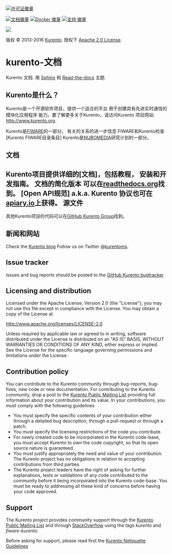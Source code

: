 [![许可证徽章](https://img.shields.io/badge/license-Apache2-orange.svg)](http://www.apache.org/licenses/LICENSE-2.0)

[![文档徽章](https://readthedocs.org/projects/fiware-orion/badge/?version=latest)](http://doc-kurento.readthedocs.org/en/latest/)
[![Docker 徽章](https://img.shields.io/docker/pulls/fiware/orion.svg)](https://hub.docker.com/r/fiware/stream-oriented-kurento/)
[![支持 徽章]( https://img.shields.io/badge/support-sof-yellowgreen.svg)](http://stackoverflow.com/questions/tagged/kurento)

[![][KurentoImage]][Kurento]

版权 © 2013-2016 [Kurento]. 授权下 [Apache 2.0 License].

kurento-文档
===========

Kurento 文档. 用 [Sphinx] 和 [Read-the-docs] 主题.

Kurento是什么？
---------------

Kurento是一个开源软件项目，提供一个适合的平台
用于创建具有先进实时通信的模块化应用程序
能力。要了解更多关于Kurento，请访问Kurento
项目网站: http://www.kurento.org.

Kurento是[FIWARE]的一部分。 有关的关系的进一步信息
FIWARE和Kurento检查[Kurento FIWARE目录条目]
Kurento是[NUBOMEDIA]研究计划的一部分。

文档
-------------

Kurento项目提供详细的[文档]，包括教程，
安装和开发指南。 文档的简化版本
可以在[readthedocs.org]找到。 [Open API规范] a.k.a. Kurento
协议也可在[apiary.io]上获得。
源文件
------

其他Kurento项目的代码可以在[GitHub Kurento Group]找到。

新闻和网站
----------------

Check the [Kurento blog]
Follow us on Twitter @[kurentoms].

Issue tracker
-------------

Issues and bug reports should be posted to the [GitHub Kurento bugtracker]

Licensing and distribution
--------------------------

Licensed under the Apache License, Version 2.0 (the "License");
you may not use this file except in compliance with the License.
You may obtain a copy of the License at

  http://www.apache.org/licenses/LICENSE-2.0

Unless required by applicable law or agreed to in writing, software
distributed under the License is distributed on an "AS IS" BASIS,
WITHOUT WARRANTIES OR CONDITIONS OF ANY KIND, either express or implied.
See the License for the specific language governing permissions and
limitations under the License.

Contribution policy
-------------------

You can contribute to the Kurento community through bug-reports, bug-fixes, new
code or new documentation. For contributing to the Kurento community, drop a
post to the [Kurento Public Mailing List] providing full information about your
contribution and its value. In your contributions, you must comply with the
following guidelines

* You must specify the specific contents of your contribution either through a
  detailed bug description, through a pull-request or through a patch.
* You must specify the licensing restrictions of the code you contribute.
* For newly created code to be incorporated in the Kurento code-base, you must
  accept Kurento to own the code copyright, so that its open source nature is
  guaranteed.
* You must justify appropriately the need and value of your contribution. The
  Kurento project has no obligations in relation to accepting contributions
  from third parties.
* The Kurento project leaders have the right of asking for further
  explanations, tests or validations of any code contributed to the community
  before it being incorporated into the Kurento code-base. You must be ready to
  addressing all these kind of concerns before having your code approved.

Support
-------

The Kurento project provides community support through the  [Kurento Public
Mailing List] and through [StackOverflow] using the tags *kurento* and
*fiware-kurento*.

Before asking for support, please read first the [Kurento Netiquette Guidelines]

[documentation]: http://www.kurento.org/documentation
[FIWARE]: http://www.fiware.org
[GitHub Kurento bugtracker]: https://github.com/Kurento/bugtracker/issues
[GitHub Kurento Group]: https://github.com/kurento
[kurentoms]: http://twitter.com/kurentoms
[Kurento]: http://kurento.org
[Kurento Blog]: http://www.kurento.org/blog
[Kurento FIWARE Catalog Entry]: http://catalogue.fiware.org/enablers/stream-oriented-kurento
[Kurento Netiquette Guidelines]: http://www.kurento.org/blog/kurento-netiquette-guidelines
[Kurento Public Mailing list]: https://groups.google.com/forum/#!forum/kurento
[KurentoImage]: https://secure.gravatar.com/avatar/21a2a12c56b2a91c8918d5779f1778bf?s=120
[Apache 2.0 License]: http://www.apache.org/licenses/LICENSE-2.0
[NUBOMEDIA]: http://www.nubomedia.eu
[StackOverflow]: http://stackoverflow.com/search?q=kurento
[Sphinx]: http://sphinx-doc.org/
[Read-the-docs]: http://read-the-docs.readthedocs.org/
[readthedocs.org]: http://kurento.readthedocs.org/
[Open API specification]: http://kurento.github.io/doc-kurento/
[apiary.io]: http://docs.streamoriented.apiary.io/
